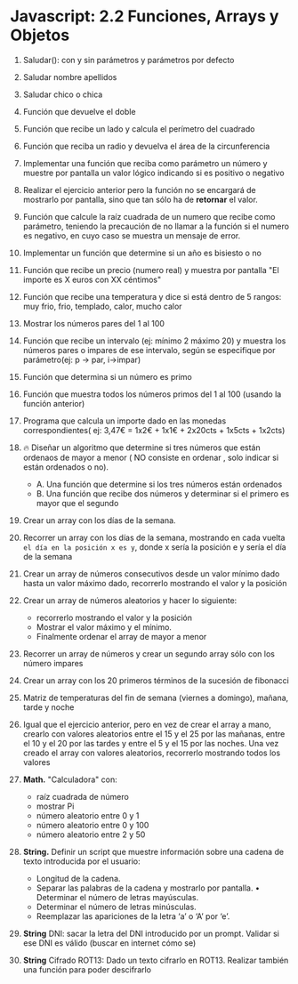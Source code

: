 # Javascript: 2.2 Funciones, Arrays y Objetos

<!--  Funciones: -->

1. Saludar(): con y sin parámetros y parámetros por defecto

2. Saludar nombre apellidos

3. Saludar chico o chica

4. Función que devuelve el doble

5. Función que recibe un lado y calcula el perímetro del cuadrado

6. Función que reciba un radio y devuelva el área de la circunferencia

7. Implementar una función que reciba como parámetro un número y muestre por pantalla un valor lógico indicando si es positivo o negativo

8. Realizar el ejercicio anterior pero la función no se encargará de mostrarlo por pantalla, sino que tan sólo ha de **retornar** el valor. 

9. Función que calcule la raíz cuadrada de un numero que recibe como parámetro, teniendo la precaución de no llamar a la función si el numero es negativo, en cuyo caso se muestra un mensaje de error.

10. Implementar un función que determine si un año es bisiesto o no

11. Función que recibe un precio (numero real) y muestra por pantalla "El importe es X euros con XX céntimos"

12. Función que recibe una temperatura y dice si está dentro de 5 rangos: muy frio, frio, templado, calor, mucho calor

13. Mostrar los números pares del 1 al 100

14. Función que recibe un intervalo (ej: mínimo 2 máximo 20) y muestra los números pares o impares de ese intervalo, según se especifique por parámetro(ej: p -> par, i->impar)

15. Función que determina si un número es primo

16. Función que muestra todos los números primos del 1 al 100 (usando la función anterior)


17. Programa que calcula un importe dado en las monedas correspondientes( ej: 3,47€ = 1x2€ + 1x1€ + 2x20cts + 1x5cts + 1x2cts)


18. 🔥 Diseñar un algoritmo que determine si tres números que  están ordenaos de mayor a menor ( NO consiste en ordenar , solo indicar si están ordenados o no).
    - A. Una función que determine si los tres números están ordenados
    - B. Una función que recibe dos números y determinar si el primero es mayor que el segundo



     <!-- Arrays: -->

19. Crear un array con los días de la semana. 

1. Recorrer un array con los días de la semana, mostrando en cada vuelta `el día en la posición x es y`, donde x sería la posición e y sería el día de la semana

1. Crear un array de números consecutivos desde un valor mínimo dado hasta un valor máximo dado, recorrerlo mostrando el valor y la posición


1. Crear un array de números aleatorios y hacer lo siguiente: 
    - recorrerlo mostrando el valor y la posición
    - Mostrar el valor máximo y el mínimo. 
    - Finalmente ordenar el array de mayor a menor


1. Recorrer un array de números y crear un segundo array sólo con los número impares

1. Crear un array con los 20 primeros términos de la sucesión de fibonacci

1. Matriz de temperaturas del fin de semana (viernes a domingo), mañana, tarde y noche

1. Igual que el ejercicio anterior, pero en vez de crear el array a mano, crearlo con valores aleatorios entre el 15 y el 25 por las mañanas, entre el 10 y el 20 por las tardes y entre el 5 y el 15 por las noches. 
Una vez creado el array con valores aleatorios, recorrerlo mostrando todos los valores

    <!-- ## Objetos -->


    <!-- ### Definidos por el usuario: -->


    <!-- ### Propios de JS: -->

1. **Math.** "Calculadora" con:
    - raíz cuadrada de número
    - mostrar Pi
    - número aleatorio entre 0 y 1
    - número aleatorio entre 0 y 100
    - número aleatorio entre 2 y 50


1. **String.** Definir un script que muestre información sobre una cadena de texto introducida por el usuario:
    - Longitud de la cadena.
    - Separar las palabras de la cadena y mostrarlo por pantalla. • Determinar el número de letras mayúsculas.
    - Determinar el número de letras minúsculas.
    - Reemplazar las apariciones de la letra ‘a’ o ‘A’ por ‘e’.

1. **String** DNI: sacar la letra del DNI introducido por un prompt. Validar si ese DNI es válido (buscar en internet cómo se)

1. **String** Cifrado ROT13: Dado un texto cifrarlo en ROT13. Realizar también una función para poder descifrarlo